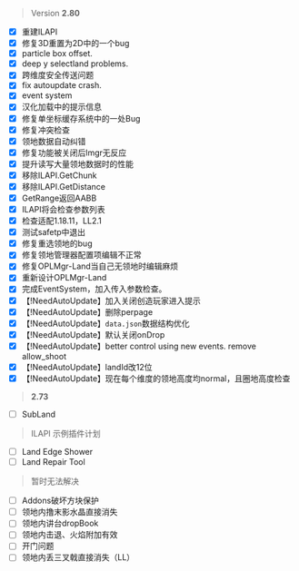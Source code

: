 > Version **2.80**
 - [x] 重建ILAPI
 - [x] 修复3D重置为2D中的一个bug
 - [x] particle box offset.
 - [x] deep y selectland problems.
 - [x] 跨维度安全传送问题
 - [x] fix autoupdate crash.
 - [x] event system
 - [x] 汉化加载中的提示信息
 - [x] 修复单坐标缓存系统中的一处Bug
 - [x] 修复冲突检查
 - [x] 领地数据自动纠错
 - [x] 修复功能被关闭后lmgr无反应
 - [x] 提升读写大量领地数据时的性能
 - [x] 移除ILAPI.GetChunk
 - [x] 移除ILAPI.GetDistance
 - [x] GetRange返回AABB
 - [x] ILAPI将会检查参数列表
 - [x] 检查适配1.18.11，LL2.1
 - [x] 测试safetp中退出
 - [x] 修复重选领地的bug
 - [x] 修复领地管理器配置项编辑不正常
 - [x] 修复OPLMgr-Land当自己无领地时编辑麻烦
 - [x] 重新设计OPLMgr-Land
 - [x] 完成EventSystem，加入传入参数检查。
 - [x] 【!NeedAutoUpdate】加入关闭创造玩家进入提示
 - [x] 【!NeedAutoUpdate】删除perpage
 - [x] 【!NeedAutoUpdate】`data.json`数据结构优化
 - [x] 【!NeedAutoUpdate】默认关闭onDrop
 - [x] 【!NeedAutoUpdate】better control using new events. remove allow_shoot
 - [x] 【!NeedAutoUpdate】landId改12位
 - [x] 【!NeedAutoUpdate】现在每个维度的领地高度均normal，且圈地高度检查

> **2.73**
 - [ ] SubLand

> ILAPI 示例插件计划
 - [ ] Land Edge Shower
 - [ ] Land Repair Tool

> 暂时无法解决
 - [ ] Addons破坏方块保护
 - [ ] 领地内撸末影水晶直接消失
 - [ ] 领地内讲台dropBook
 - [ ] 领地内击退、火焰附加有效
 - [ ] 开门问题
 - [ ] 领地内丢三叉戟直接消失（LL）